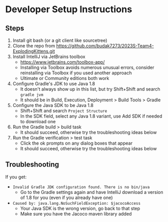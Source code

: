 # Developer Setup Instructions

## Steps

1. Install git bash (or a git client like sourcetree)
2. Clone the repo from <https://github.com/budak7273/2023S-Team4-ExplodingKittens.git>
3. Install IntelliJ via JetBrains toolbox
    - https://www.jetbrains.com/toolbox-app/
    - Installing via Toolbox avoids numerous unusual errors, consider reinstalling via Toolbox if you used another approach
    - Ultimate or Community editions both work
4. Configure Gradle's JDK to use Java 1.8
    - It doesn't always show up in this list, but try Shift+Shift and search `gradle jvm`
    - It should be in Build, Execution, Deployment > Build Tools > Gradle
5. Configure the Java SDK to be Java 1.8
    - Shift+Shift and search `Project Structure`
    - In the SDK field, select any Java 1.8 variant, use Add SDK if needed to download one
6. Run the Gradle build > build task
    - It should succeed, otherwise try the troubleshooting ideas below
7. Run the Gradle verification > test task
    - Click the ok prompts on any dialog boxes that appear
    - It should succeed, otherwise try the troubleshooting ideas below

## Troubleshooting

If you get:
- `Invalid Gradle JDK configuration found. There is no bin/java`
    - Go to the Gradle settings again and have IntelliJ download a version of 1.8 for you (even if you already have one)
- `Caused by: java.lang.NoSuchFieldException: $jacocoAccess`
    - Your Java SDK is the wrong version, go back to that step
    - Make sure you have the Jacoco maven library added
